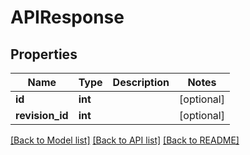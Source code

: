 # APIResponse

## Properties
Name | Type | Description | Notes
------------ | ------------- | ------------- | -------------
**id** | **int** |  | [optional] 
**revision_id** | **int** |  | [optional] 

[[Back to Model list]](../README.md#documentation-for-models) [[Back to API list]](../README.md#documentation-for-api-endpoints) [[Back to README]](../README.md)


